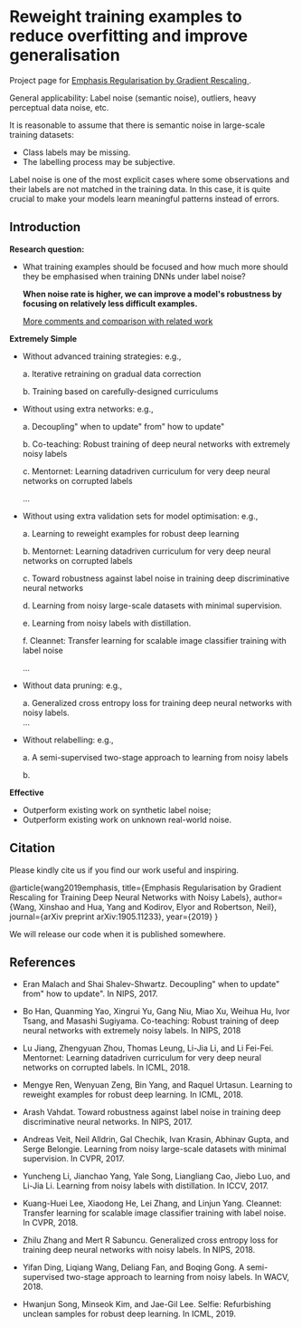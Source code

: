 # Reweight training examples to reduce overfitting and improve generalisation
Project page for [Emphasis Regularisation by Gradient Rescaling ](https://arxiv.org/pdf/1905.11233.pdf). 

General applicability: Label noise (semantic noise),  outliers,  heavy perceptual data noise, etc. 

It is reasonable to assume that there is semantic noise in large-scale training datasets: 
* Class labels may be missing. 
* The labelling process may be subjective. 



Label noise is one of the most explicit cases where some observations and their labels are not matched in the training data. In this case, it is quite crucial to make your models learn meaningful patterns instead of errors.

## Introduction

**Research question:**
* What training examples should be focused and how much more should they be emphasised when training DNNs under label noise? 

  **When noise rate is higher, we can improve a model's robustness by focusing on relatively less difficult examples.** 

  [More comments and comparison with related work](https://www.researchgate.net/publication/333418661_Emphasis_Regularisation_by_Gradient_Rescaling_for_Training_Deep_Neural_Networks_with_Noisy_Labels/comments)

**Extremely Simple**
* Without advanced training strategies: e.g., 

  a. Iterative retraining on gradual data correction

  b. Training based on carefully-designed curriculums
* Without using extra networks: e.g., 

  a. Decoupling" when to update" from" how to update"  
  
  b. Co-teaching: Robust training of deep neural networks with extremely noisy labels
  
  c. Mentornet: Learning datadriven curriculum for very deep neural networks on corrupted labels

  ...
* Without using extra validation sets for model optimisation: e.g., 

  a.  Learning to reweight examples for
robust deep learning

  b. Mentornet: Learning datadriven curriculum for very deep neural networks on corrupted labels

  c. Toward robustness against label noise in training deep discriminative neural networks

  d. Learning
from noisy large-scale datasets with minimal supervision.

  e. Learning from
noisy labels with distillation. 

  f. Cleannet: Transfer learning for
scalable image classifier training with label noise

  ...
* Without data pruning: e.g., 

  a. Generalized cross entropy loss for training deep neural networks
with noisy labels.   
  ...
* Without relabelling: e.g.,

  a. A semi-supervised two-stage approach
to learning from noisy labels

  b. 


**Effective**

* Outperform existing work on synthetic label noise;
* Outperform existing work on unknown real-world noise. 




## Citation
Please kindly cite us if you find our work useful and inspiring.

@article{wang2019emphasis,
  title={Emphasis Regularisation by Gradient Rescaling for Training Deep Neural Networks with Noisy Labels},
  author={Wang, Xinshao and Hua, Yang and Kodirov, Elyor and Robertson, Neil},
  journal={arXiv preprint arXiv:1905.11233},
  year={2019}
}

We will release our code when it is published somewhere. 

## References

* Eran Malach and Shai Shalev-Shwartz. Decoupling" when to update" from" how to update". In
NIPS, 2017.

* Bo Han, Quanming Yao, Xingrui Yu, Gang Niu, Miao Xu, Weihua Hu, Ivor Tsang, and Masashi
Sugiyama. Co-teaching: Robust training of deep neural networks with extremely noisy labels. In
NIPS, 2018

* Lu Jiang, Zhengyuan Zhou, Thomas Leung, Li-Jia Li, and Li Fei-Fei. Mentornet: Learning datadriven curriculum for very deep neural networks on corrupted labels. In ICML, 2018.

* Mengye Ren, Wenyuan Zeng, Bin Yang, and Raquel Urtasun. Learning to reweight examples for
robust deep learning. In ICML, 2018.


* Arash Vahdat. Toward robustness against label noise in training deep discriminative neural networks.
In NIPS, 2017.


* Andreas Veit, Neil Alldrin, Gal Chechik, Ivan Krasin, Abhinav Gupta, and Serge Belongie. Learning
from noisy large-scale datasets with minimal supervision. In CVPR, 2017.

* Yuncheng Li, Jianchao Yang, Yale Song, Liangliang Cao, Jiebo Luo, and Li-Jia Li. Learning from
noisy labels with distillation. In ICCV, 2017.

* Kuang-Huei Lee, Xiaodong He, Lei Zhang, and Linjun Yang. Cleannet: Transfer learning for
scalable image classifier training with label noise. In CVPR, 2018.

* Zhilu Zhang and Mert R Sabuncu. Generalized cross entropy loss for training deep neural networks
with noisy labels. In NIPS, 2018.

* Yifan Ding, Liqiang Wang, Deliang Fan, and Boqing Gong. A semi-supervised two-stage approach
to learning from noisy labels. In WACV, 2018.


* Hwanjun Song, Minseok Kim, and Jae-Gil Lee. Selfie: Refurbishing unclean samples for robust
deep learning. In ICML, 2019.
